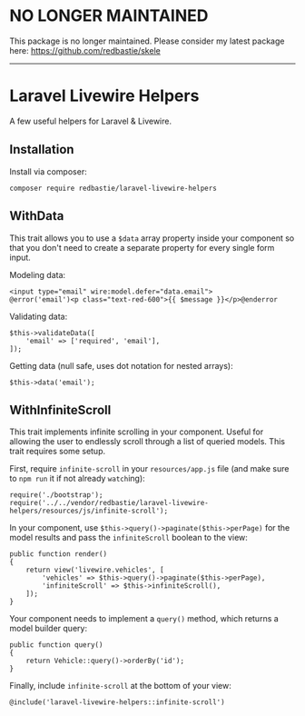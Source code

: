 # NO LONGER MAINTAINED

This package is no longer maintained. Please consider my latest package here: https://github.com/redbastie/skele

-----

# Laravel Livewire Helpers

A few useful helpers for Laravel & Livewire.

## Installation

Install via composer:

    composer require redbastie/laravel-livewire-helpers

## WithData

This trait allows you to use a `$data` array property inside your component so that you don't need to create a separate property for every single form input.

Modeling data:

    <input type="email" wire:model.defer="data.email">
    @error('email')<p class="text-red-600">{{ $message }}</p>@enderror

Validating data:

    $this->validateData([
        'email' => ['required', 'email'],
    ]);

Getting data (null safe, uses dot notation for nested arrays):

    $this->data('email');

## WithInfiniteScroll

This trait implements infinite scrolling in your component. Useful for allowing the user to endlessly scroll through a list of queried models. This trait requires some setup.

First, require `infinite-scroll` in your `resources/app.js` file (and make sure to `npm run` it if not already `watch`ing):

    require('./bootstrap');
    require('../../vendor/redbastie/laravel-livewire-helpers/resources/js/infinite-scroll');

In your component, use `$this->query()->paginate($this->perPage)` for the model results and pass the `infiniteScroll` boolean to the view:

    public function render()
    {
        return view('livewire.vehicles', [
            'vehicles' => $this->query()->paginate($this->perPage),
            'infiniteScroll' => $this->infiniteScroll(),
        ]);
    }

Your component needs to implement a `query()` method, which returns a model builder query:

    public function query()
    {
        return Vehicle::query()->orderBy('id');
    }

Finally, include `infinite-scroll` at the bottom of your view:

    @include('laravel-livewire-helpers::infinite-scroll')
